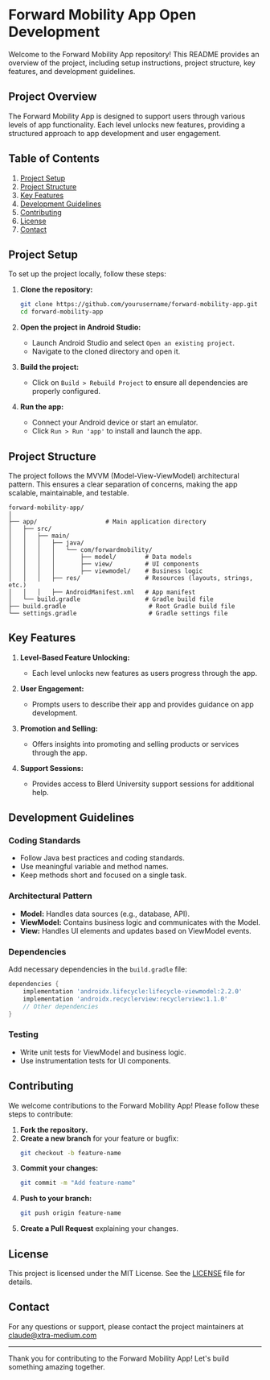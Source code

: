 # Forward Mobility App Open Development

Welcome to the Forward Mobility App repository! This README provides an overview of the project, including setup instructions, project structure, key features, and development guidelines.

## Project Overview

The Forward Mobility App is designed to support users through various levels of app functionality. Each level unlocks new features, providing a structured approach to app development and user engagement.

## Table of Contents

1. [Project Setup](#project-setup)
2. [Project Structure](#project-structure)
3. [Key Features](#key-features)
4. [Development Guidelines](#development-guidelines)
5. [Contributing](#contributing)
6. [License](#license)
7. [Contact](#contact)

## Project Setup

To set up the project locally, follow these steps:

1. **Clone the repository:**

   ```bash
   git clone https://github.com/yourusername/forward-mobility-app.git
   cd forward-mobility-app
   ```

2. **Open the project in Android Studio:**
   - Launch Android Studio and select `Open an existing project`.
   - Navigate to the cloned directory and open it.

3. **Build the project:**
   - Click on `Build > Rebuild Project` to ensure all dependencies are properly configured.

4. **Run the app:**
   - Connect your Android device or start an emulator.
   - Click `Run > Run 'app'` to install and launch the app.

## Project Structure

The project follows the MVVM (Model-View-ViewModel) architectural pattern. This ensures a clear separation of concerns, making the app scalable, maintainable, and testable.

```
forward-mobility-app/
│
├── app/                   # Main application directory
│   ├── src/
│   │   ├── main/
│   │   │   ├── java/
│   │   │   │   └── com/forwardmobility/
│   │   │   │       ├── model/        # Data models
│   │   │   │       ├── view/         # UI components
│   │   │   │       ├── viewmodel/    # Business logic
│   │   │   ├── res/                  # Resources (layouts, strings, etc.)
│   │   │   ├── AndroidManifest.xml   # App manifest
│   └── build.gradle                  # Gradle build file
├── build.gradle                       # Root Gradle build file
└── settings.gradle                    # Gradle settings file
```

## Key Features

1. **Level-Based Feature Unlocking:**
   - Each level unlocks new features as users progress through the app.

2. **User Engagement:**
   - Prompts users to describe their app and provides guidance on app development.

3. **Promotion and Selling:**
   - Offers insights into promoting and selling products or services through the app.

4. **Support Sessions:**
   - Provides access to Blerd University support sessions for additional help.

## Development Guidelines

### Coding Standards

- Follow Java best practices and coding standards.
- Use meaningful variable and method names.
- Keep methods short and focused on a single task.

### Architectural Pattern

- **Model:** Handles data sources (e.g., database, API).
- **ViewModel:** Contains business logic and communicates with the Model.
- **View:** Handles UI elements and updates based on ViewModel events.

### Dependencies

Add necessary dependencies in the `build.gradle` file:

```gradle
dependencies {
    implementation 'androidx.lifecycle:lifecycle-viewmodel:2.2.0'
    implementation 'androidx.recyclerview:recyclerview:1.1.0'
    // Other dependencies
}
```

### Testing

- Write unit tests for ViewModel and business logic.
- Use instrumentation tests for UI components.

## Contributing

We welcome contributions to the Forward Mobility App! Please follow these steps to contribute:

1. **Fork the repository.**
2. **Create a new branch** for your feature or bugfix:
   ```bash
   git checkout -b feature-name
   ```
3. **Commit your changes:**
   ```bash
   git commit -m "Add feature-name"
   ```
4. **Push to your branch:**
   ```bash
   git push origin feature-name
   ```
5. **Create a Pull Request** explaining your changes.

## License

This project is licensed under the MIT License. See the [LICENSE](LICENSE) file for details.

## Contact

For any questions or support, please contact the project maintainers at claude@xtra-medium.com

---

Thank you for contributing to the Forward Mobility App! Let's build something amazing together.

